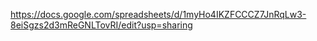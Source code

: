 https://docs.google.com/spreadsheets/d/1myHo4IKZFCCCZ7JnRqLw3-8eiSgzs2d3mReGNLTovRI/edit?usp=sharing
